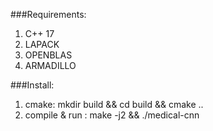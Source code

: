 ###Requirements:
1. C++ 17
2. LAPACK
3. OPENBLAS
4. ARMADILLO

###Install:
1. cmake: mkdir build && cd build && cmake ..
2. compile & run : make -j2 && ./medical-cnn

